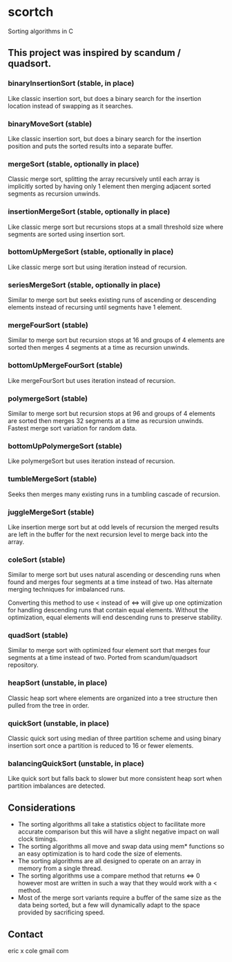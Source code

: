 # scortch
Sorting algorithms in C

## This project was inspired by scandum / quadsort.


### binaryInsertionSort (stable, in place)
Like classic insertion sort, but does a binary search for the insertion location instead of swapping as it searches.

### binaryMoveSort (stable)
Like classic insertion sort, but does a binary search for the insertion position and
puts the sorted results into a separate buffer.

### mergeSort (stable, optionally in place)
Classic merge sort, splitting the array recursively until each array is implicitly sorted by having only 1 element then merging adjacent sorted segments as recursion unwinds.

### insertionMergeSort (stable, optionally in place)
Like classic merge sort but recursions stops at a small threshold size where segments are sorted using insertion sort.

### bottomUpMergeSort (stable, optionally in place)
Like classic merge sort but using iteration instead of recursion.

### seriesMergeSort (stable, optionally in place)
Similar to merge sort but seeks existing runs of ascending or descending elements instead
of recursing until segments have 1 element.

### mergeFourSort (stable)
Similar to merge sort but recursion stops at 16 and groups of 4 elements are sorted then merges 4 segments at a time as recursion unwinds.

### bottomUpMergeFourSort (stable)
Like mergeFourSort but uses iteration instead of recursion.

### polymergeSort (stable)
Similar to merge sort but recursion stops at 96 and groups of 4 elements are sorted then merges 32 segments at a time as recursion unwinds.  Fastest merge sort variation for random data.

### bottomUpPolymergeSort (stable)
Like polymergeSort but uses iteration instead of recursion.

### tumbleMergeSort (stable)
Seeks then merges many existing runs in a tumbling cascade of recursion.

### juggleMergeSort (stable)
Like insertion merge sort but at odd levels of recursion the merged results are left in the buffer for the next recursion level to merge back into the array.

### coleSort (stable)
Similar to merge sort but uses natural ascending or descending runs when found and merges four segments at a time instead of two.  Has alternate merging techniques for imbalanced runs.

Converting this method to use < instead of <=> will give up one optimization for handling descending runs that contain equal elements.  Without the optimization, equal elements will end descending runs to preserve stability.

### quadSort (stable)
Similar to merge sort with optimized four element sort that merges four segments at a time instead of two.  Ported from scandum/quadsort repository.

### heapSort (unstable, in place)
Classic heap sort where elements are organized into a tree structure then pulled from the tree in order.

### quickSort (unstable, in place)
Classic quick sort using median of three partition scheme and using binary insertion sort once a partition is reduced to 16 or fewer elements.

### balancingQuickSort (unstable, in place)
Like quick sort but falls back to slower but more consistent heap sort when partition imbalances are detected.


## Considerations

* The sorting algorithms all take a statistics object to facilitate more accurate comparison but this will have a slight negative impact on wall clock timings.
* The sorting algorithms all move and swap data using mem* functions so an easy optimization is to hard code the size of elements.
* The sorting algorithms are all designed to operate on an array in memory from a single thread.
* The sorting algorithms use a compare method that returns <=> 0 however most are written in such a way that they would work with a < method.
* Most of the merge sort variants require a buffer of the same size as the data being sorted, but a few will dynamically adapt to the space provided by sacrificing speed.

## Contact

eric x cole gmail com
